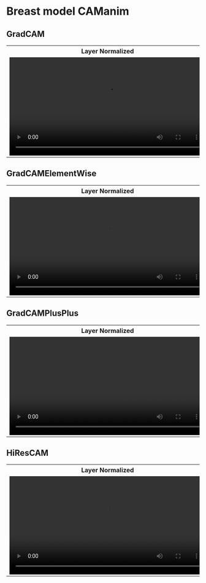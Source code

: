 # Breast model CAManim

<!-- ## AblationCAM

<table>
  <tr>
    <th style="text-align: center">Layer Normalized</th>
    <th style="text-align: center">Global Normalized</th>
  </tr>
  <tr>
    <td>
        <video width="512" heigh="512" controls>
            <source src="_static\starCAManim_AllCAMs_OneModel\breast_density_classification\AblationCAM_animlayer.mp4" type="video/mp4">
        </video>
    </td>
    <td>
        <video width="512" heigh="512" controls>
            <source src="_static\starCAManim_AllCAMs_OneModel\breast_density_classification\AblationCAM_animglobal.mp4" type="video/mp4">
        </video>
    </td>
  </tr>
</table> -->

<!-- 
## EigenCAM

<table>
  <tr>
    <th style="text-align: center">Layer Normalized</th>
    <th style="text-align: center">Global Normalized</th>
  </tr>
  <tr>
    <td>
        <video width="512" heigh="512" controls>
            <source src="_static\starCAManim_AllCAMs_OneModel\breast_density_classification\EigenCAM_animlayer.mp4" type="video/mp4">
        </video>
    </td>
    <td>
        <video width="512" heigh="512" controls>
            <source src="_static\starCAManim_AllCAMs_OneModel\breast_density_classification\EigenCAM_animglobal.mp4" type="video/mp4">
        </video>
    </td>
  </tr>
</table>

## EigenGradCAM

<table>
  <tr>
    <th style="text-align: center">Layer Normalized</th>
    <th style="text-align: center">Global Normalized</th>
  </tr>
  <tr>
    <td>
        <video width="512" heigh="512" controls>
            <source src="_static\starCAManim_AllCAMs_OneModel\breast_density_classification\EigenGradCAM_animlayer.mp4" type="video/mp4">
        </video>
    </td>
    <td>
        <video width="512" heigh="512" controls>
            <source src="_static\starCAManim_AllCAMs_OneModel\breast_density_classification\EigenGradCAM_animglobal.mp4" type="video/mp4">
        </video>
    </td>
  </tr>
</table> -->

## GradCAM

<table>
  <tr>
    <th style="text-align: center">Layer Normalized</th>
    <th style="text-align: center">Global Normalized</th>
  </tr>
  <tr>
    <td>
        <video width="512" heigh="512" controls>
            <source src="_static\starCAManim_AllCAMs_OneModel\breast_density_classification\GradCAM_anim_global_layer.mp4" type="video/mp4">
        </video>
    </td>
    <td>
        <video width="512" heigh="512" controls>
            <source src="_static\starCAManim_AllCAMs_OneModel\breast_density_classification\GradCAM_anim_global.mp4" type="video/mp4">
        </video>
    </td>
  </tr>
</table>

## GradCAMElementWise

<table>
  <tr>
    <th style="text-align: center">Layer Normalized</th>
    <th style="text-align: center">Global Normalized</th>
  </tr>
  <tr>
    <td>
        <video width="512" heigh="512" controls>
            <source src="_static\starCAManim_AllCAMs_OneModel\breast_density_classification\GradCAMElementWise_anim_global_layer.mp4" type="video/mp4">
        </video>
    </td>
    <td>
        <video width="512" heigh="512" controls>
            <source src="_static\starCAManim_AllCAMs_OneModel\breast_density_classification\GradCAMElementWise_anim_global.mp4" type="video/mp4">
        </video>
    </td>
  </tr>
</table>

## GradCAMPlusPlus

<table>
  <tr>
    <th style="text-align: center">Layer Normalized</th>
    <th style="text-align: center">Global Normalized</th>
  </tr>
  <tr>
    <td>
        <video width="512" heigh="512" controls>
            <source src="_static\starCAManim_AllCAMs_OneModel\breast_density_classification\GradCAMPlusPlus_anim_global_layer.mp4" type="video/mp4">
        </video>
    </td>
    <td>
        <video width="512" heigh="512" controls>
            <source src="_static\starCAManim_AllCAMs_OneModel\breast_density_classification\GradCAMPlusPlus_anim_global.mp4" type="video/mp4">
        </video>
    </td>
  </tr>
</table>

## HiResCAM

<table>
  <tr>
    <th style="text-align: center">Layer Normalized</th>
    <th style="text-align: center">Global Normalized</th>
  </tr>
  <tr>
    <td>
        <video width="512" heigh="512" controls>
            <source src="_static\starCAManim_AllCAMs_OneModel\breast_density_classification\HiResCAM_anim_global_layer.mp4" type="video/mp4">
        </video>
    </td>
    <td>
        <video width="512" heigh="512" controls>
            <source src="_static\starCAManim_AllCAMs_OneModel\breast_density_classification\HiResCAM_anim_global.mp4" type="video/mp4">
        </video>
    </td>
  </tr>
</table>

<!-- ## LayerCAM

<table>
  <tr>
    <th style="text-align: center">Layer Normalized</th>
    <th style="text-align: center">Global Normalized</th>
  </tr>
  <tr>
    <td>
        <video width="512" heigh="512" controls>
            <source src="_static\starCAManim_AllCAMs_OneModel\breast_density_classification\LayerCAM_animlayer.mp4" type="video/mp4">
        </video>
    </td>
    <td>
        <video width="512" heigh="512" controls>
            <source src="_static\starCAManim_AllCAMs_OneModel\breast_density_classification\LayerCAM_animglobal.mp4" type="video/mp4">
        </video>
    </td>
  </tr>
</table>

## RandomCAM

<table>
  <tr>
    <th style="text-align: center">Layer Normalized</th>
    <th style="text-align: center">Global Normalized</th>
  </tr>
  <tr>
    <td>
        <video width="512" heigh="512" controls>
            <source src="_static\starCAManim_AllCAMs_OneModel\breast_density_classification\RandomCAM_animlayer.mp4" type="video/mp4">
        </video>
    </td>
    <td>
        <video width="512" heigh="512" controls>
            <source src="_static\starCAManim_AllCAMs_OneModel\breast_density_classification\RandomCAM_animglobal.mp4" type="video/mp4">
        </video>
    </td>
  </tr>
</table>

## ScoreCAM

<table>
  <tr>
    <th style="text-align: center">Layer Normalized</th>
    <th style="text-align: center">Global Normalized</th>
  </tr>
  <tr>
    <td>
        <video width="512" heigh="512" controls>
            <source src="_static\starCAManim_AllCAMs_OneModel\breast_density_classification\ScoreCAM_animlayer.mp4" type="video/mp4">
        </video>
    </td>
    <td>
        <video width="512" heigh="512" controls>
            <source src="_static\starCAManim_AllCAMs_OneModel\breast_density_classification\ScoreCAM_animglobal.mp4" type="video/mp4">
        </video>
    </td>
  </tr>
</table>

## XGradCAM

<table>
  <tr>
    <th style="text-align: center">Layer Normalized</th>
    <th style="text-align: center">Global Normalized</th>
  </tr>
  <tr>
    <td>
        <video width="512" heigh="512" controls>
            <source src="_static\starCAManim_AllCAMs_OneModel\breast_density_classification\XGradCAM_animlayer.mp4" type="video/mp4">
        </video>
    </td>
    <td>
        <video width="512" heigh="512" controls>
            <source src="_static\starCAManim_AllCAMs_OneModel\breast_density_classification\XGradCAM_animglobal.mp4" type="video/mp4">
        </video>
    </td>
  </tr>
</table> -->